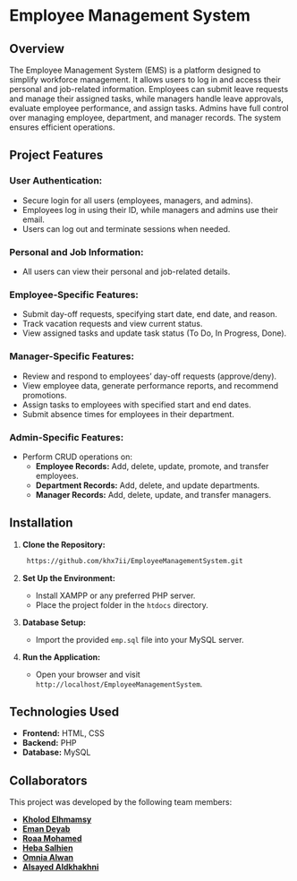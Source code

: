 # Employee Management System

## Overview
The Employee Management System (EMS) is a platform designed to simplify workforce management. It allows users to log in and access their personal and job-related information. Employees can submit leave requests and manage their assigned tasks, while managers handle leave approvals, evaluate employee performance, and assign tasks. Admins have full control over managing employee, department, and manager records. The system ensures efficient operations.

## **Project Features**  

### **User Authentication:**  
- Secure login for all users (employees, managers, and admins).  
- Employees log in using their ID, while managers and admins use their email.  
- Users can log out and terminate sessions when needed.  

### **Personal and Job Information:**  
- All users can view their personal and job-related details.  

### **Employee-Specific Features:**  
- Submit day-off requests, specifying start date, end date, and reason.  
- Track vacation requests and view current status.  
- View assigned tasks and update task status (To Do, In Progress, Done).  

### **Manager-Specific Features:**  
- Review and respond to employees’ day-off requests (approve/deny).  
- View employee data, generate performance reports, and recommend promotions.  
- Assign tasks to employees with specified start and end dates.  
- Submit absence times for employees in their department.  

### **Admin-Specific Features:**  
- Perform CRUD operations on:  
  - **Employee Records:** Add, delete, update, promote, and transfer employees.  
  - **Department Records:** Add, delete, and update departments.  
  - **Manager Records:** Add, delete, update, and transfer managers.  

## Installation
1. **Clone the Repository:**
   ```bash
    https://github.com/khx7ii/EmployeeManagementSystem.git
   ```

2. **Set Up the Environment:**
   - Install XAMPP or any preferred PHP server.
   - Place the project folder in the `htdocs` directory.

3. **Database Setup:**
   - Import the provided `emp.sql` file into your MySQL server.

4. **Run the Application:**
   - Open your browser and visit `http://localhost/EmployeeManagementSystem`.

## Technologies Used
- **Frontend:** HTML, CSS
- **Backend:** PHP
- **Database:** MySQL

## Collaborators
This project was developed by the following team members:

- **[Kholod Elhmamsy](https://github.com/khx7ii)**
- **[Eman Deyab](https://github.com/emandeyab)**
- **[Roaa Mohamed](https://github.com/roaa46)**
- **[Heba Salhien](https://github.com/hebasalhien)**
- **[Omnia Alwan](https://github.com/Omnia-Alwan)**
- **[Alsayed Aldkhakhni](https://github.com/Alsayed-Aldkhakhni)**
